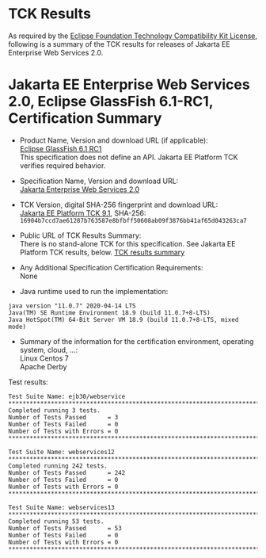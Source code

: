 TCK Results
===========

As required by the
[Eclipse Foundation Technology Compatibility Kit License](https://www.eclipse.org/legal/tck.php),
following is a summary of the TCK results for releases of Jakarta EE Enterprise Web Services 2.0.

# Jakarta EE Enterprise Web Services 2.0, Eclipse GlassFish 6.1-RC1, Certification Summary

- Product Name, Version and download URL (if applicable):<br/>
  [Eclipse GlassFish 6.1 RC1](https://download.eclipse.org/ee4j/glassfish/glassfish-6.1.0-RC1.zip)<br/>
  This specification does not define an API. Jakarta EE Platform TCK verifies required behavior.

- Specification Name, Version and download URL: <br/>
  [Jakarta Enterprise Web Services 2.0](https://jakarta.ee/specifications/enterprise-ws/2.0/)

- TCK Version, digital SHA-256 fingerprint and download URL: <br/>
    [Jakarta EE Platform TCK 9.1](http://download.eclipse.org/ee4j/jakartaee-tck/jakartaee9-eftl/promoted/jakarta-jakartaeetck-9.1.0.zip), 
	SHA-256: `16904b7ccd7ae61287b763587e8bfbff50608ab09f3876bb41af65d043263ca7`
- Public URL of TCK Results Summary: <br/>
  There is no stand-alone TCK for this specification. See Jakarta EE Platform TCK results, below.
  [TCK results summary](./TCK-Results-6.1-RC1)

- Any Additional Specification Certification Requirements: <br/>
  None

- Java runtime used to run the implementation: <br/>
```
java version "11.0.7" 2020-04-14 LTS
Java(TM) SE Runtime Environment 18.9 (build 11.0.7+8-LTS)
Java HotSpot(TM) 64-Bit Server VM 18.9 (build 11.0.7+8-LTS, mixed mode)
```

- Summary of the information for the certification environment, operating system, cloud, ...: <br/>
  Linux Centos 7<br/>
  Apache Derby


Test results:
```
Test Suite Name: ejb30/webservice
********************************************************************************
Completed running 3 tests.
Number of Tests Passed      = 3
Number of Tests Failed      = 0
Number of Tests with Errors = 0
********************************************************************************

Test Suite Name: webservices12
********************************************************************************
Completed running 242 tests.
Number of Tests Passed      = 242
Number of Tests Failed      = 0
Number of Tests with Errors = 0
********************************************************************************

Test Suite Name: webservices13
********************************************************************************
Completed running 53 tests.
Number of Tests Passed      = 53
Number of Tests Failed      = 0
Number of Tests with Errors = 0
********************************************************************************
```
